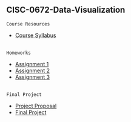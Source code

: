 ## CISC-0672-Data-Visualization

`Course Resources`
* [Course Syllabus](https://github.com/nrx33/CISC-0672-Data-Visualization/tree/main/course_resources/syllabus_cisc_0672.pdf) <br>

<br>`Homeworks`
* [Assignment 1](https://github.com/nrx33/CISC-0672-Data-Visualization/blob/main/assignment_1/nazmul_assignment_1.ipynb) <br>
* [Assignment 2](https://github.com/nrx33/CISC-0672-Data-Visualization/blob/main/assignment_2/nazmul_assignment_2.ipynb) <br>
* [Assignment 3](https://github.com/nrx33/CISC-0672-Data-Visualization/blob/main/assignment_3/nazmul_assignment_3.ipynb) 

<br>`Final Project`
* [Project Proposal](https://github.com/) <br>
* [Final Project](https://github.com/) <br>
